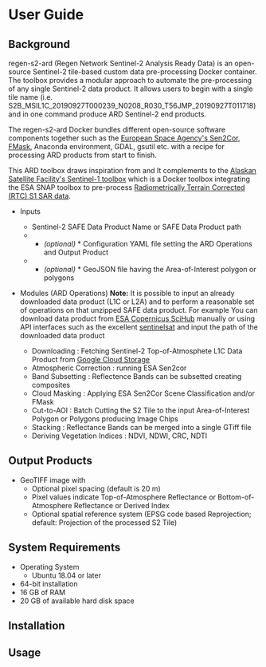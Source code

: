 # User Guide

## Background

regen-s2-ard (Regen Network Sentinel-2 Analysis Ready Data) is an open-source Sentinel-2 tile-based custom data pre-processing Docker container. 
The toolbox provides a modular approach to automate the pre-processing of any single Sentinel-2 data product. It allows users to begin with a single tile name (i.e. S2B_MSIL1C_20190927T000239_N0208_R030_T56JMP_20190927T011718) and in one command produce ARD Sentinel-2 end products.

The regen-s2-ard Docker bundles different open-source software components together such as the [European Space Agency's Sen2Cor](https://step.esa.int/main/third-party-plugins-2/sen2cor/), [FMask](http://www.pythonfmask.org/en/latest/), Anaconda environment, GDAL, gsutil etc. with a recipe for processing ARD products from start to finish.

This ARD toolbox draws inspiration from and It complements to the [Alaskan Satellite Facility's Sentinel-1 toolbox](https://github.com/asfadmin/grfn-s1tbx-rtc) which is a Docker toolbox integrating the ESA SNAP toolbox to pre-process [Radiometrically Terrain Corrected (RTC) S1 SAR data](https://www.youtube.com/watch?v=aZ4xLBrxUow).

* Inputs
    - Sentinel-2 SAFE Data Product Name or SAFE Data Product path
    - * *(optional)* * Configuration YAML file setting the ARD Operations and Output Product 
    - * *(optional)* * GeoJSON file having the Area-of-Interest polygon or polygons

* Modules (ARD Operations)
    **Note:** It is possible to input an already downloaded data product (L1C or L2A) and to perform a reasonable set of operations on that unzipped SAFE data product. For example You can download data product from [ESA Copernicus SciHub](https://scihub.copernicus.eu/dhus/#/home) manually or using API interfaces such as the excellent [sentinelsat](https://github.com/sentinelsat/sentinelsat) and input the path of the downloaded data product
    - Downloading : Fetching Sentinel-2 Top-of-Atmosphete L1C Data Product from [Google Cloud Storage](https://cloud.google.com/storage/docs/public-datasets/sentinel-2) 
    - Atmospheric Correction : running ESA Sen2cor
    - Band Subsetting : Reflectence Bands can be subsetted creating composites
    - Cloud Masking : Applying ESA Sen2Cor Scene Classification and/or FMask 
    - Cut-to-AOI : Batch Cutting the S2 Tile to the input Area-of-Interest Polygon or Polygons producing Image Chips
    - Stacking : Reflectance Bands can be merged into a single GTiff file
    - Deriving Vegetation Indices : NDVI, NDWI, CRC, NDTI

## Output Products
* GeoTIFF image with 
    - Optional pixel spacing (default is 20 m)
    - Pixel values indicate Top-of-Atmosphere Reflectance or Bottom-of-Atmosphere Reflectance or Derived Index
    - Optional spatial reference system (EPSG code based Reprojection; default: Projection of the processed S2 Tile) 

## System Requirements
* Operating System
    - Ubuntu 18.04 or later
* 64-bit installation
* 16 GB of RAM
* 20 GB of available hard disk space

## Installation

## Usage
